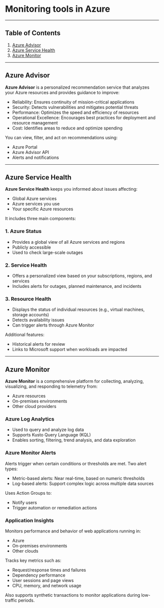 # Monitoring tools in Azure

---

## Table of Contents
1. [Azure Advisor](#azure-advisor)
2. [Azure Service Health](#azure-service-health)
3. [Azure Monitor](#azure-monitor)

---

## Azure Advisor

**Azure Advisor** is a personalized recommendation service 
that analyzes your Azure resources and provides guidance to improve:

- Reliability: Ensures continuity of mission-critical applications
- Security: Detects vulnerabilities and mitigates potential threats
- Performance: Optimizes the speed and efficiency of resources
- Operational Excellence: Encourages best practices for deployment and resource management
- Cost: Identifies areas to reduce and optimize spending

You can view, filter, and act on recommendations using:

- Azure Portal  
- Azure Advisor API  
- Alerts and notifications

---

## Azure Service Health

**Azure Service Health** keeps you informed about issues affecting:

- Global Azure services
- Azure services you use
- Your specific Azure resources

It includes three main components:

### 1. Azure Status
- Provides a global view of all Azure services and regions
- Publicly accessible
- Used to check large-scale outages

### 2. Service Health
- Offers a personalized view based on your subscriptions, regions, and services
- Includes alerts for outages, planned maintenance, and incidents

### 3. Resource Health
- Displays the status of individual resources (e.g., virtual machines, storage accounts)
- Detects availability issues
- Can trigger alerts through Azure Monitor

Additional features:
- Historical alerts for review
- Links to Microsoft support when workloads are impacted

---

## Azure Monitor

**Azure Monitor** is a comprehensive platform for collecting, analyzing, visualizing, and responding to telemetry from:

- Azure resources
- On-premises environments
- Other cloud providers

### Azure Log Analytics

- Used to query and analyze log data
- Supports Kusto Query Language (KQL)
- Enables sorting, filtering, trend analysis, and data exploration

### Azure Monitor Alerts

Alerts trigger when certain conditions or thresholds are met. Two alert types:

- Metric-based alerts: Near real-time, based on numeric thresholds
- Log-based alerts: Support complex logic across multiple data sources

Uses Action Groups to:
- Notify users
- Trigger automation or remediation actions

### Application Insights

Monitors performance and behavior of web applications running in:

- Azure
- On-premises environments
- Other clouds

Tracks key metrics such as:
- Request/response times and failures
- Dependency performance
- User sessions and page views
- CPU, memory, and network usage

Also supports synthetic transactions to monitor applications during low-traffic periods.
